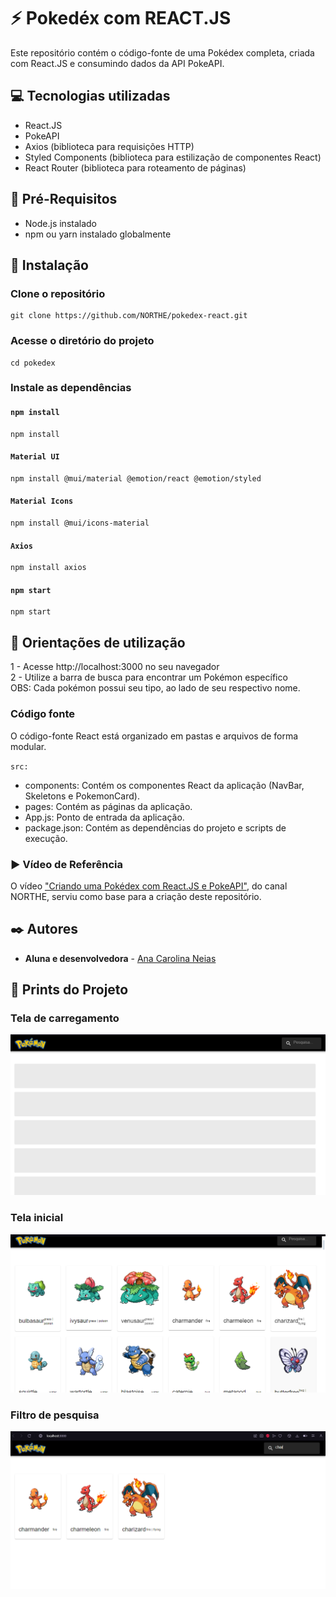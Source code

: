 # ⚡ Pokedéx com REACT.JS

Este repositório contém o código-fonte de uma Pokédex completa, criada com React.JS e consumindo dados da API PokeAPI.

## 💻 Tecnologias utilizadas

* React.JS
* PokeAPI
* Axios (biblioteca para requisições HTTP)
* Styled Components (biblioteca para estilização de componentes React)
* React Router (biblioteca para roteamento de páginas)

## 📜 Pré-Requisitos

* Node.js instalado
* npm ou yarn instalado globalmente

## 🔧 Instalação
### Clone o repositório
```
git clone https://github.com/NORTHE/pokedex-react.git
```

### Acesse o diretório do projeto
```
cd pokedex
```

### Instale as dependências
#### `npm install`
```
npm install
```

#### `Material UI`
```
npm install @mui/material @emotion/react @emotion/styled
```

#### `Material Icons`
```
npm install @mui/icons-material
```

#### `Axios`
```
npm install axios
```

#### `npm start`
```
npm start
```

## 🔎 Orientações de utilização

1 - Acesse http://localhost:3000 no seu navegador\
2 - Utilize a barra de busca para encontrar um Pokémon específico\
OBS: Cada pokémon possui seu tipo, ao lado de seu respectivo nome.

### Código fonte

O código-fonte React está organizado em pastas e arquivos de forma modular.

`src:`
* components: Contém os componentes React da aplicação (NavBar, Skeletons e PokemonCard).
* pages: Contém as páginas da aplicação.
* App.js: Ponto de entrada da aplicação.
* package.json: Contém as dependências do projeto e scripts de execução.

### ▶️ Vídeo de Referência

O vídeo ["Criando uma Pokédex com React.JS e PokeAPI"](https://www.youtube.com/watch?v=dqMae44pEVk), do canal NORTHE, serviu como base para a criação deste repositório.

## ✒️ Autores

* **Aluna e desenvolvedora** -  [Ana Carolina Neias](https://github.com/carosla)

## 📸 Prints do Projeto 
### Tela de carregamento
![](https://github.com/carosla/Projeto_API/blob/main/public/assets/Carregamento.png?raw=true)

### Tela inicial
![](https://github.com/carosla/Projeto_API/blob/main/public/assets/Inicial.png?raw=true)

### Filtro de pesquisa
![](https://github.com/carosla/Projeto_API/blob/main/public/assets/Filtro.png?raw=true)







